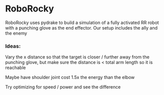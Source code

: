 # RoboRocky
RoboRocky uses pydrake to build a simulation of a fully activated RR robot with a punching glove as the end effector. Our setup includes the ally and the enemy 


### Ideas: 
Vary the x distance so that the target is closer / further away from the punching glove, but make sure the distance is < total arm length so it is reachable 

Maybe have shoulder joint cost 1.5x the energy than the elbow

Try optimizing for speed / power and see the difference
